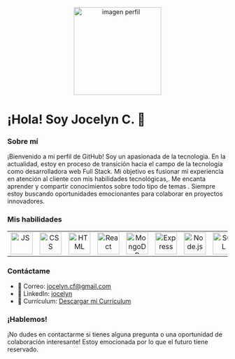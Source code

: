 <div align="center">
<img src="https://res.cloudinary.com/pruebaweb/image/upload/w_1000,c_fill,ar_1:1,g_auto,r_max,bo_5px_solid_red,b_rgb:262c35/v1696916616/IMG_4131_ebn4ka.jpg" alt="imagen perfil" width="200" height="200">
</div>

# ¡Hola! Soy Jocelyn C. 👋

### Sobre mí

¡Bienvenido a mi perfil de GitHub! Soy un apasionada de la tecnologia. En la actualidad, estoy en proceso de transición hacia el campo de la tecnología como desarrolladora web Full Stack. Mi objetivo es fusionar mi experiencia en atención al cliente con mis habilidades tecnológicas,. Me encanta aprender y compartir conocimientos sobre todo tipo de temas . Siempre estoy buscando oportunidades emocionantes para colaborar en proyectos innovadores.

### Mis habilidades
<table style="width: 100%; text-align: center;">
        <td><img src="https://res.cloudinary.com/pruebaweb/image/upload/v1696914056/icons8-js_hvhfre.gif" alt="JS" width="50" height="50"></td>
        <td><img src="https://res.cloudinary.com/pruebaweb/image/upload/v1696914055/icons8-css-48_lzagch.png" alt="CSS" width="50" height="50"></td>
        <td><img src="https://res.cloudinary.com/pruebaweb/image/upload/v1696914056/icons8-html_rs77fm.gif" alt="HTML" width="50" height="50"></td>
        <td><img src="https://res.cloudinary.com/pruebaweb/image/upload/v1696914056/icons8-react_qos56f.gif" alt="React" width="50" height="50"></td>
        <td><img src="https://res.cloudinary.com/pruebaweb/image/upload/v1696915020/icons8-mongodb-a-cross-platform-document-oriented-database-program-48_ftwfsp.png" alt="MongoDB" width="50" height="50"></td>
        <td><img src="https://res.cloudinary.com/pruebaweb/image/upload/v1696915256/icons8-express-js-48_vrj4qp.png" alt="Express" width="50" height="50"></td>
        <td><img src="https://res.cloudinary.com/pruebaweb/image/upload/v1696914057/icons8-node-js-48_riolad.png" alt="Node.js" width="50" height="50"></td>
        <td><img src="https://res.cloudinary.com/pruebaweb/image/upload/v1696914057/icons8-sql-48_dwpbpj.png" alt="SQL" width="50" height="50"></td>
        
</table>




### Contáctame

- 📧 Correo:  [jocelyn.cf@gmail.com](mailto:jocelyn.cf@gmail.com)
- 💼 LinkedIn: [jocelyn](https://www.linkedin.com/in/jocelyn-castro-flores-1507b427)
- 📄 Currículum: [Descargar mi Currículum](https://enlace-a-tu-cv.com/tu-cv.pdf)



### ¡Hablemos!

¡No dudes en contactarme si tienes alguna pregunta o una oportunidad de colaboración interesante! Estoy emocionada por lo que el futuro tiene reservado.



